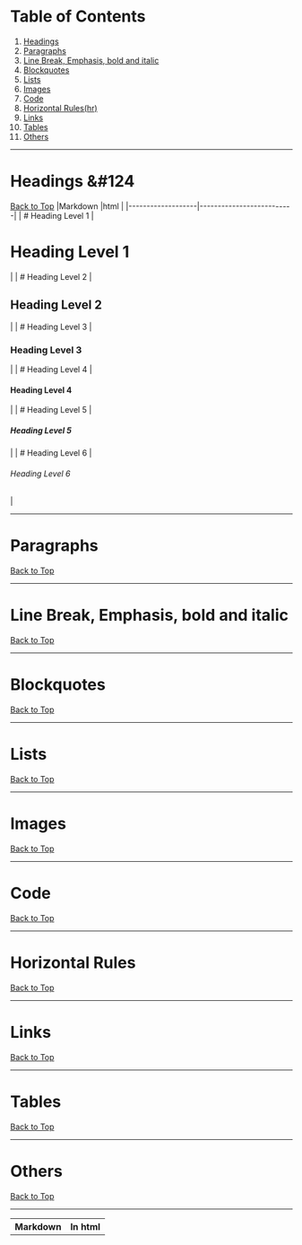 # Table of Contents <a id="top"></a>
1. [Headings](#headings)
2. [Paragraphs](#paragraphs)
3. [Line Break, Emphasis, bold and italic](#LbEBI)
4. [Blockquotes](#blockquotes)
5. [Lists](#lists)
6. [Images](#images)
7. [Code](#code)
8. [Horizontal Rules(hr)](#hr)
9. [Links](#links)
10. [Tables](#tables)
11. [Others](#others)

*****

# Headings <a id="headings"></a> &#124
[Back to Top](#top)
|Markdown           |html                      |
|-------------------|--------------------------|
| # Heading Level 1 | <h1>Heading Level 1</h1> |
| # Heading Level 2 | <h2>Heading Level 2</h2> |
| # Heading Level 3 | <h3>Heading Level 3</h3> |
| # Heading Level 4 | <h4>Heading Level 4</h4> |
| # Heading Level 5 | <h5>Heading Level 5</h5> |
| # Heading Level 6 | <h6>Heading Level 6</h6> |

<table>
  <tr>
    <th>Markdown</th>
    <th>In html</th>
  </tr>
  
*****

# Paragraphs <a id="paragraphs"></a>
[Back to Top](#top)

*****

# Line Break, Emphasis, bold and italic <a id="LbEBI"></a>
[Back to Top](#top)

*****

# Blockquotes <a id="Blockquotes"></a>
[Back to Top](#top)

*****

# Lists <a id="lists"></a>
[Back to Top](#top)

*****

# Images <a id="images"></a>
[Back to Top](#top)
*****

# Code <a id="code"></a>
[Back to Top](#top)

*****

# Horizontal Rules <a id="hr"></a>
[Back to Top](#top)

*****

# Links <a id="links"></a>
[Back to Top](#top)

*****

# Tables <a id="tables"></a>
[Back to Top](#top)

*****

# Others <a id="others"></a>
[Back to Top](#top)

*****
